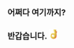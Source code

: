 ### 어쩌다 여기까지?
### 반갑습니다. <img src="https://github.com/soduma/soduma/blob/main/giphy.gif?raw=true" width="20px">

<!---
soduma/soduma is a ✨ special ✨ repository because its `README.md` (this file) appears on your GitHub profile.
You can click the Preview link to take a look at your changes.
--->
